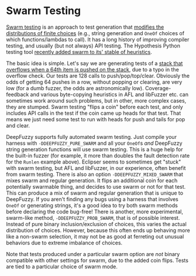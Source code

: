 # Swarm Testing

[Swarm testing](https://agroce.github.io/issta12.pdf) is an approach
to test generation that [modifies the distributions of finite choices](https://blog.regehr.org/archives/591)
(e.g., string generation and `OneOf` choices of which functions/lambdas to
call).  It has a long history of improving compiler testing, and
usually (but not always) API testing.  The Hypothesis Python testing
tool
[recently added swarm to its' stable of heuristics](https://github.com/HypothesisWorks/hypothesis/pull/2238).

The basic idea is simple.  Let's say we are generating tests of a
[stack that overflows when a 64th item is pushed on the stack](https://github.com/agroce/deepfuzzy-stack), due to a
typo in the overflow check.  Our tests are
128 calls to push/pop/top/clear.  Obviously the odds of getting 64
pushes in a row, without popping or clearing, are very low (for a dumb
fuzzer, the odds are astronomically low).
Coverage-feedback and various byte-copying heuristics in AFL and
libFuzzer etc. can sometimes work around such problems, but in other,
more complex cases, they are stumped.  Swarm testing "flips a coin"
before each test, and only includes API calls in the test if the coin
came up heads for that test.  That means we just need some test to run
with heads for push and tails for pop and clear.

DeepFuzzy supports fully automated swarm testing.  Just compile your
harness with `-DDEEPFUZZY_PURE_SWARM` and all your `OneOf`s _and_
DeepFuzzy string generation functions will use swarm testing.  This is
a huge help for the built-in fuzzer (for example, it more than doubles
the fault detection rate for the `Runlen` example above).  Eclipser
seems to sometimes get "stuck" with swarm testing, but AFL and libFuzzer, in our
experience, often benefit from swarm testing.  There is also an option
`-DDEEPFUZZY_MIXED_SWARM` that mixes swarm and regular generation.  It
flips an additional coin for each potentially swarmable thing, and
decides to use swarm or not for that test.  This can produce a mix of
swarm and regular generation that is unique to DeepFuzzy.  If you
aren't finding any bugs using a harness that involves `OneOf` or
generating strings, it's a good idea to try both swarm methods before
declaring the code bug-free! There is another, more experimental,
swarm-like method, `-DDEEPFUZZY_PROB_SWARM`, that is of possible interest.
Instead of pure binary inclusion/exclusion of choices, this varies the
actual distribution of choices.  However, because this often ends up behaving
more like a non-swarm selection, it may not be as good at ferreting out
unusual behaviors due to extreme imbalance of choices.

Note that tests produced under a particular swarm option are _not_
binary compatible with other settings for swarm, due to the added coin
flips.  Tests are tied to a particular choice of swarm mode.
